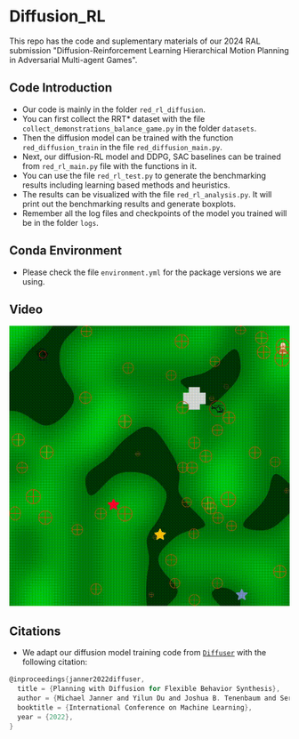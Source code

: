 # Diffusion_RL
This repo has the code and suplementary materials of our 2024 RAL submission "Diffusion-Reinforcement Learning Hierarchical Motion Planning in
Adversarial Multi-agent Games".
## Code Introduction
* Our code is mainly in the folder `red_rl_diffusion`.
* You can first collect the RRT* dataset with the file `collect_demonstrations_balance_game.py` in the folder `datasets`.
* Then the diffusion model can be trained with the function `red_diffusion_train` in the file `red_diffusion_main.py`.
* Next, our diffusion-RL model and DDPG, SAC baselines can be trained from `red_rl_main.py` file with the functions in it.
* You can use the file `red_rl_test.py` to generate the benchmarking results including learning based methods and heuristics.
* The results can be visualized with the file `red_rl_analysis.py`. It will print out the benchmarking results and generate boxplots.
* Remember all the log files and checkpoints of the model you trained will be in the folder `logs`.
## Conda Environment
* Please check the file `environment.yml` for the package versions we are using.
## Video
![hippo](https://github.com/ChampagneAndfragrance/Diffusion_RL/blob/main/logs/RAL2024/benchmark_results/Diffusion_RL/Diffusion_RL_prisoner/video/demo0.gif)
## Citations
* We adapt our diffusion model training code from [`Diffuser`](https://github.com/jannerm/diffuser) with the following citation:
```c
@inproceedings{janner2022diffuser,
  title = {Planning with Diffusion for Flexible Behavior Synthesis},
  author = {Michael Janner and Yilun Du and Joshua B. Tenenbaum and Sergey Levine},
  booktitle = {International Conference on Machine Learning},
  year = {2022},
}
```


